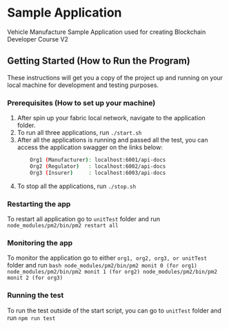 # Sample Application
Vehicle Manufacture Sample Application used for creating Blockchain Developer Course V2 

## Getting Started (How to Run the Program)

These instructions will get you a copy of the project up and running on your local machine for development and testing purposes.

### Prerequisites (How to set up your machine)

1. After spin up your fabric local network, navigate to the application folder.
2. To run all three applications, run `./start.sh`
3. After all the applications is running and passed all the test, you can access the application swagger on the links below:
    ```bash
        Org1 (Manufacturer): localhost:6001/api-docs
        Org2 (Regulator)   : localhost:6002/api-docs
        Org3 (Insurer)     : localhost:6003/api-docs
    ```
4. To stop all the applications, run `./stop.sh`

### Restarting the app
To restart all application go to `unitTest` folder and run `node_modules/pm2/bin/pm2 restart all`

### Monitoring the app
To monitor the application go to either `org1, org2, org3, or unitTest` folder and run
    ```bash
        node_modules/pm2/bin/pm2 monit 0 (for org1)
        node_modules/pm2/bin/pm2 monit 1 (for org2)
        node_modules/pm2/bin/pm2 monit 2 (for org3)
    ```

### Running the test
To run the test outside of the start script, you can go to `unitTest` folder and run `npm run test`